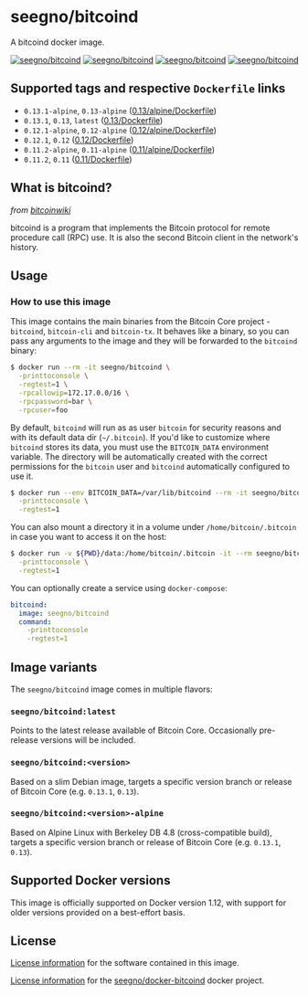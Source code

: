 # seegno/bitcoind
A bitcoind docker image.

[![seegno/bitcoind][docker-pulls-image]][docker-hub-url] [![seegno/bitcoind][docker-stars-image]][docker-hub-url] [![seegno/bitcoind][docker-size-image]][docker-hub-url] [![seegno/bitcoind][docker-layers-image]][docker-hub-url]

## Supported tags and respective `Dockerfile` links
- `0.13.1-alpine`, `0.13-alpine` ([0.13/alpine/Dockerfile](https://github.com/seegno/docker-bitcoind/blob/master/0.13/alpine/Dockerfile))
- `0.13.1`, `0.13`, `latest` ([0.13/Dockerfile](https://github.com/seegno/docker-bitcoind/blob/master/0.13/Dockerfile))
- `0.12.1-alpine`, `0.12-alpine` ([0.12/alpine/Dockerfile](https://github.com/seegno/docker-bitcoind/blob/master/0.12/alpine/Dockerfile))
- `0.12.1`, `0.12` ([0.12/Dockerfile](https://github.com/seegno/docker-bitcoind/blob/master/0.12/Dockerfile))
- `0.11.2-alpine`, `0.11-alpine` ([0.11/alpine/Dockerfile](https://github.com/seegno/docker-bitcoind/blob/master/0.11/alpine/Dockerfile))
- `0.11.2`, `0.11` ([0.11/Dockerfile](https://github.com/seegno/docker-bitcoind/blob/master/0.11/Dockerfile))

## What is bitcoind?
_from [bitcoinwiki](https://en.bitcoin.it/wiki/Bitcoind)_

bitcoind is a program that implements the Bitcoin protocol for remote procedure call (RPC) use. It is also the second Bitcoin client in the network's history.

## Usage
### How to use this image
This image contains the main binaries from the Bitcoin Core project - `bitcoind`, `bitcoin-cli` and `bitcoin-tx`. It behaves like a binary, so you can pass any arguments to the image and they will be forwarded to the `bitcoind` binary:

```sh
$ docker run --rm -it seegno/bitcoind \
  -printtoconsole \
  -regtest=1 \
  -rpcallowip=172.17.0.0/16 \
  -rpcpassword=bar \
  -rpcuser=foo
```

By default, `bitcoind` will run as as user `bitcoin` for security reasons and with its default data dir (`~/.bitcoin`). If you'd like to customize where `bitcoind` stores its data, you must use the `BITCOIN_DATA` environment variable. The directory will be automatically created with the correct permissions for the `bitcoin` user and `bitcoind` automatically configured to use it.

```sh
$ docker run --env BITCOIN_DATA=/var/lib/bitcoind --rm -it seegno/bitcoind \
  -printtoconsole \
  -regtest=1
```

You can also mount a directory it in a volume under `/home/bitcoin/.bitcoin` in case you want to access it on the host:

```sh
$ docker run -v ${PWD}/data:/home/bitcoin/.bitcoin -it --rm seegno/bitcoind \
  -printtoconsole \
  -regtest=1
```

You can optionally create a service using `docker-compose`:

```yml
bitcoind:
  image: seegno/bitcoind
  command:
    -printtoconsole
    -regtest=1
```

## Image variants
The `seegno/bitcoind` image comes in multiple flavors:

### `seegno/bitcoind:latest`
Points to the latest release available of Bitcoin Core. Occasionally pre-release versions will be included.

### `seegno/bitcoind:<version>`
Based on a slim Debian image, targets a specific version branch or release of Bitcoin Core (e.g. `0.13.1`, `0.13`).

### `seegno/bitcoind:<version>-alpine`
Based on Alpine Linux with Berkeley DB 4.8 (cross-compatible build), targets a specific version branch or release of Bitcoin Core (e.g. `0.13.1`, `0.13`).

## Supported Docker versions
This image is officially supported on Docker version 1.12, with support for older versions provided on a best-effort basis.

## License
[License information](https://github.com/bitcoin/bitcoin/blob/master/COPYING) for the software contained in this image.

[License information](https://github.com/seegno/docker-bitcoind/blob/master/LICENSE) for the [seegno/docker-bitcoind](https://hub.docker.com/r/seegno/bitcoind) docker project.

[docker-hub-url]: https://hub.docker.com/r/seegno/bitcoind
[docker-layers-image]: https://img.shields.io/imagelayers/layers/seegno/bitcoind/latest.svg?style=flat-square
[docker-pulls-image]: https://img.shields.io/docker/pulls/seegno/bitcoind.svg?style=flat-square
[docker-size-image]: https://img.shields.io/imagelayers/image-size/seegno/bitcoind/latest.svg?style=flat-square
[docker-stars-image]: https://img.shields.io/docker/stars/seegno/bitcoind.svg?style=flat-square
